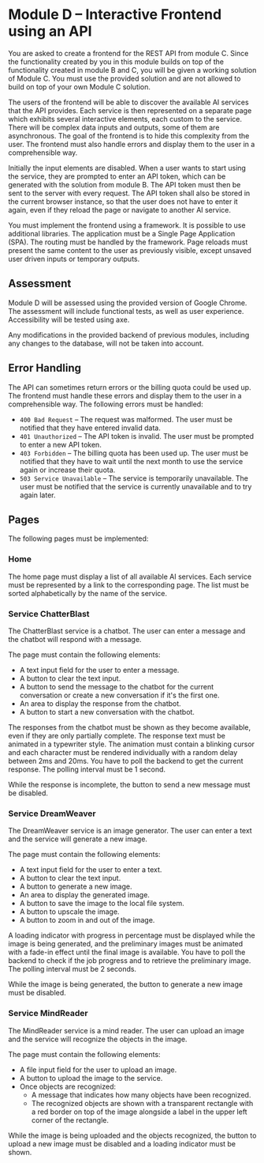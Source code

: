 # Module D – Interactive Frontend using an API

You are asked to create a frontend for the REST API from module C. Since the functionality created by you in this
module builds on top of the functionality created in module B and C, you will be given a working solution of Module C.
You must use the provided solution and are not allowed to build on top of your own Module C solution.

The users of the frontend will be able to discover the available AI services that the API provides. Each service is then
represented on a separate page which exhibits several interactive elements, each custom to the service. There will be
complex data inputs and outputs, some of them are asynchronous. The goal of the frontend is to hide this
complexity from the user. The frontend must also handle errors and display them to the user in a comprehensible way.

Initially the input elements are disabled. When a user wants to start using the service, they are prompted to enter an
API token, which can be generated with the solution from module B. The API token must then be sent to the server with
every request. The API token shall also be stored in the current browser instance, so that the user does not have to
enter it again, even if they reload the page or navigate to another AI service.

You must implement the frontend using a framework. It is possible to use additional libraries. The application
must be a Single Page Application (SPA). The routing must be handled by the framework. Page reloads must present
the same content to the user as previously visible, except unsaved user driven inputs or temporary outputs.

## Assessment

Module D will be assessed using the provided version of Google Chrome. The assessment will include functional
tests, as well as user experience. Accessibility will be tested using axe.

Any modifications in the provided backend of previous modules, including any changes to the database, will not be taken
into account.

## Error Handling

The API can sometimes return errors or the billing quota could be used up. The frontend must handle these errors and
display them to the user in a comprehensible way. The following errors must be handled:

- `400 Bad Request` – The request was malformed. The user must be notified that they have entered invalid data.
- `401 Unauthorized` – The API token is invalid. The user must be prompted to enter a new API token.
- `403 Forbidden` – The billing quota has been used up. The user must be notified that they have to wait until
  the next month to use the service again or increase their quota.
- `503 Service Unavailable` – The service is temporarily unavailable. The user must be notified that the service
  is currently unavailable and to try again later.

## Pages

The following pages must be implemented:

### Home

The home page must display a list of all available AI services. Each service must be represented by a link to the
corresponding page. The list must be sorted alphabetically by the name of the service.

### Service ChatterBlast

The ChatterBlast service is a chatbot. The user can enter a message and the chatbot will respond with a message.

The page must contain the following elements:

- A text input field for the user to enter a message.
- A button to clear the text input.
- A button to send the message to the chatbot for the current conversation or create a new conversation if it's the
  first one.
- An area to display the response from the chatbot.
- A button to start a new conversation with the chatbot.

The responses from the chatbot must be shown as they become available, even if they are only partially complete.
The response text must be animated in a typewriter style. The animation must contain a blinking cursor and each
character must be rendered individually with a random delay between 2ms and 20ms. You have to poll the backend to
get the current response. The polling interval must be 1 second.

While the response is incomplete, the button to send a new message must be disabled.

### Service DreamWeaver

The DreamWeaver service is an image generator. The user can enter a text and the service will generate a new image.

The page must contain the following elements:

- A text input field for the user to enter a text.
- A button to clear the text input.
- A button to generate a new image.
- An area to display the generated image.
- A button to save the image to the local file system.
- A button to upscale the image.
- A button to zoom in and out of the image.

A loading indicator with progress in percentage must be displayed while the image is being generated, and the
preliminary images must be animated with a fade-in effect until the final image is available. You have to poll the
backend to check if the job progress and to retrieve the preliminary image. The polling interval must be 2 seconds.

While the image is being generated, the button to generate a new image must be disabled.

### Service MindReader

The MindReader service is a mind reader. The user can upload an image and the service will recognize the objects in the
image.

The page must contain the following elements:

- A file input field for the user to upload an image.
- A button to upload the image to the service.
- Once objects are recognized:
    - A message that indicates how many objects have been recognized.
    - The recognized objects are shown with a transparent rectangle with a red border on top of the image alongside a
      label in the upper left corner of the rectangle.

While the image is being uploaded and the objects recognized, the button to upload a new image must be disabled and a
loading indicator must be shown.
